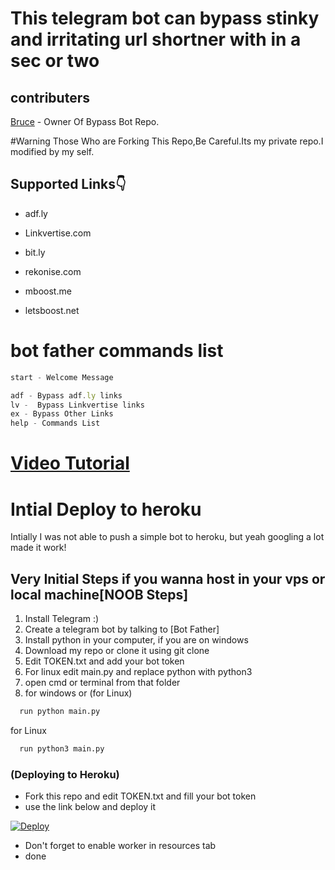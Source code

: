 # This telegram bot can bypass stinky and irritating url shortner with in a sec or two


## contributers
[Bruce](https://Brooklyn888@github.com) - Owner Of Bypass Bot Repo.

#Warning
Those Who are Forking This Repo,Be Careful.Its my private repo.I modified by my self.


## Supported Links👇
- adf.ly 

- Linkvertise.com

- bit.ly

- rekonise.com

- mboost.me

- letsboost.net

# bot father commands list
```javascript
start - Welcome Message

adf - Bypass adf.ly links
lv -  Bypass Linkvertise links
ex - Bypass Other Links
help - Commands List
```
# [Video Tutorial](https://youtu.be/SArmVzCWsUM)
# Intial Deploy to heroku
Intially I was not able to push a simple bot to heroku, but yeah googling a lot made it work!

## Very Initial Steps if you wanna host in your vps or local machine[NOOB Steps]

1. Install Telegram :)
2. Create a telegram bot by talking to [Bot Father]
3. Install python in your computer, if you are on windows 
4. Download my repo or clone it using git clone
5. Edit TOKEN.txt and add your bot token
6. For linux edit main.py and replace python with python3
7. open cmd or terminal from that folder
8. for windows or  (for Linux)

```bash
  run python main.py
```
for Linux
```bash
  run python3 main.py
```

### (Deploying to Heroku)
- Fork this repo and edit TOKEN.txt and fill your bot token
- use the link below and deploy it

[![Deploy](https://www.herokucdn.com/deploy/button.svg)](https://heroku.com/deploy?template=https://github.com/manojopbot/BYPASS-BOT-V2)

- Don't forget to enable worker in resources tab
- done

